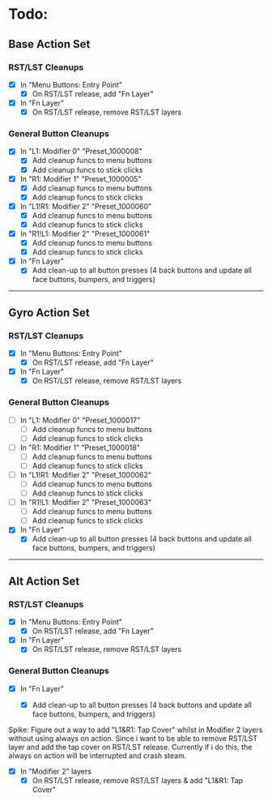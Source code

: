 # Todo:

## Base Action Set
### RST/LST Cleanups
- [x] In "Menu Buttons: Entry Point"
    - [x] On RST/LST release, add "Fn Layer"
- [x] In "Fn Layer"
    - [x] On RST/LST release, remove RST/LST layers

### General Button Cleanups
- [x] In "L1: Modifier 0" "Preset_1000008"
    - [x] Add cleanup funcs to menu buttons
    - [x] Add cleanup funcs to stick clicks
- [x] In "R1: Modifier 1" "Preset_1000005"
    - [x] Add cleanup funcs to menu buttons
    - [x] Add cleanup funcs to stick clicks
- [x] In "L1!R1: Modifier 2" "Preset_1000060"
    - [x] Add cleanup funcs to menu buttons
    - [x] Add cleanup funcs to stick clicks
- [x] In "R1!L1: Modifier 2" "Preset_1000061"
    - [x] Add cleanup funcs to menu buttons
    - [x] Add cleanup funcs to stick clicks
- [x] In "Fn Layer"
    - [x] Add clean-up to all button presses (4 back buttons and update all face buttons, bumpers, and triggers)

---

## Gyro Action Set
### RST/LST Cleanups
- [x] In "Menu Buttons: Entry Point"
    - [x] On RST/LST release, add "Fn Layer"
- [x] In "Fn Layer"
    - [x] On RST/LST release, remove RST/LST layers

### General Button Cleanups
- [ ] In "L1: Modifier 0" "Preset_1000017"
    - [ ] Add cleanup funcs to menu buttons
    - [ ] Add cleanup funcs to stick clicks
- [ ] In "R1: Modifier 1" "Preset_1000018"
    - [ ] Add cleanup funcs to menu buttons
    - [ ] Add cleanup funcs to stick clicks
- [ ] In "L1!R1: Modifier 2" "Preset_1000062"
    - [ ] Add cleanup funcs to menu buttons
    - [ ] Add cleanup funcs to stick clicks
- [ ] In "R1!L1: Modifier 2" "Preset_1000063"
    - [ ] Add cleanup funcs to menu buttons
    - [ ] Add cleanup funcs to stick clicks
- [x] In "Fn Layer"
    - [x] Add clean-up to all button presses (4 back buttons and update all face buttons, bumpers, and triggers)

---

## Alt Action Set
### RST/LST Cleanups
- [x] In "Menu Buttons: Entry Point"
    - [x] On RST/LST release, add "Fn Layer"
- [x] In "Fn Layer"
    - [x] On RST/LST release, remove RST/LST layers

### General Button Cleanups
- [x] In "Fn Layer"
    - [x] Add clean-up to all button presses (4 back buttons and update all face buttons, bumpers, and triggers)


Spike:
Figure out a way to add "L1&R1: Tap Cover" whilst in Modifier 2 layers without using always on action. Since i want to be able to remove RST/LST layer and add the tap cover on RST/LST release. Currently if i do this, the always on action will be interrupted and crash steam.

- [x] In "Modifier 2" layers
    - [x] On RST/LST release, remove RST/LST layers & add "L1&R1: Tap Cover"

